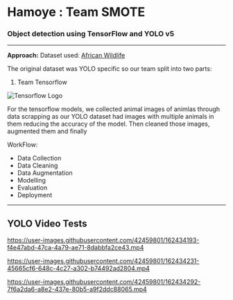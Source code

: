 # Hamoye : Team SMOTE


### Object detection using TensorFlow and YOLO v5
---

**Approach:**
Dataset used: [African Wildlife](https://www.kaggle.com/datasets/biancaferreira/african-wildlife)

The original dataset was YOLO specific so our team split into two parts:

1. Team Tensorflow

  ![Tensorflow Logo](https://www.logolynx.com/images/logolynx/s_29/29e59a2b11f45a2dbbdc5f034e2a5a0e.png)
  
  For the tensorflow models, we collected animal images of animlas through data scrapping as our YOLO dataset had images with multiple animals in them reducing the
  accuracy of the model.
  Then cleaned those images, augmented them and finally 

WorkFlow:
* Data Collection
* Data Cleaning
* Data Augmentation
* Modelling
* Evaluation
* Deployment



---

## YOLO Video Tests 

https://user-images.githubusercontent.com/42459801/162434193-f4e47abd-47ca-4a79-ae71-8dabbfa2ce43.mp4


https://user-images.githubusercontent.com/42459801/162434231-45665cf6-648c-4c27-a302-b74492ad2804.mp4


https://user-images.githubusercontent.com/42459801/162434292-7f6a2da6-a8e2-437e-80b5-a9f2ddc88065.mp4

